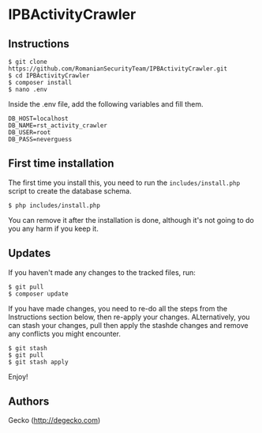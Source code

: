 # IPBActivityCrawler

Instructions
---

```
$ git clone https://github.com/RomanianSecurityTeam/IPBActivityCrawler.git
$ cd IPBActivityCrawler
$ composer install
$ nano .env
```

Inside the .env file, add the following variables and fill them.

```
DB_HOST=localhost
DB_NAME=rst_activity_crawler
DB_USER=root
DB_PASS=neverguess
```

First time installation
---

The first time you install this, you need to run the `includes/install.php` script to create the database schema.

```
$ php includes/install.php
```

You can remove it after the installation is done, although it's not going to do you any harm if you keep it.

Updates
---

If you haven't made any changes to the tracked files, run:

```
$ git pull
$ composer update
```

If you have made changes, you need to re-do all the steps from the Instructions section below, then re-apply your changes. ALternatively, you can stash your changes, pull then apply the stashde changes and remove any conflicts you might encounter.

```
$ git stash
$ git pull
$ git stash apply
```

Enjoy!

Authors
---
Gecko (http://degecko.com)